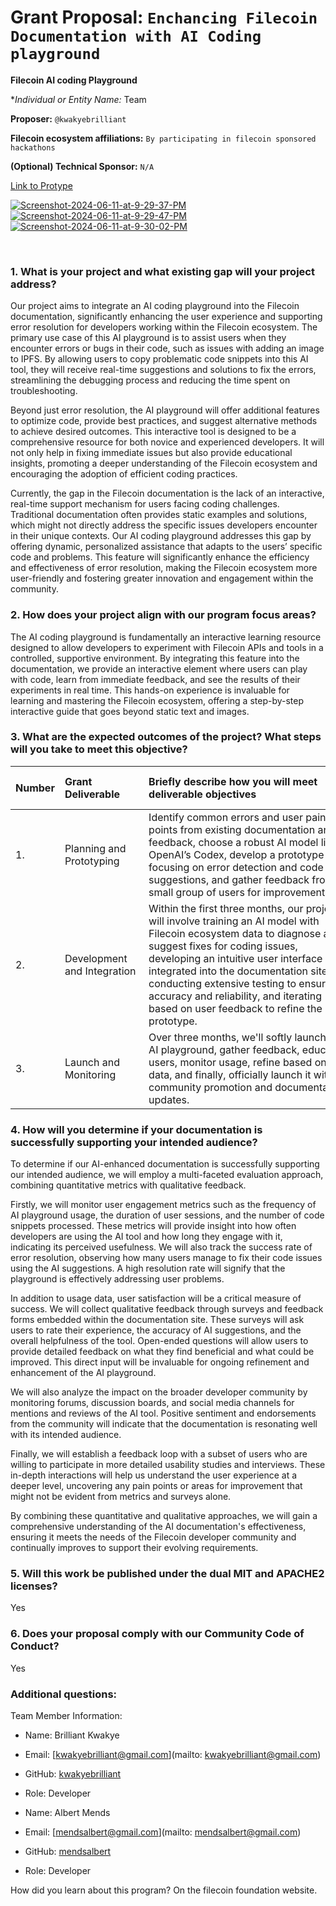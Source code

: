 # Grant Proposal: `Enchancing Filecoin Documentation with AI Coding playground`

**Filecoin AI coding Playground**

\*_Individual or Entity Name:_ Team

**Proposer:** `@kwakyebrilliant`

**Filecoin ecosystem affiliations:** `By participating in filecoin sponsored hackathons`

**(Optional) Technical Sponsor:** `N/A`
<br/>

[Link to Protype](https://filecoin-ai-code-playground-debugger.netlify.app/)
<br/>

<a href="https://ibb.co/LRbWc5C"><img src="https://i.ibb.co/tKktvXb/Screenshot-2024-06-11-at-9-29-37-PM.png" alt="Screenshot-2024-06-11-at-9-29-37-PM" border="0"></a><br /><a target='_blank' href='https://imgbb.com/'></a>
<a href="https://ibb.co/Gc0h8s5"><img src="https://i.ibb.co/MMsXt8C/Screenshot-2024-06-11-at-9-29-47-PM.png" alt="Screenshot-2024-06-11-at-9-29-47-PM" border="0"></a>
<a href="https://ibb.co/Lp8LNcK"><img src="https://i.ibb.co/MNsYBtd/Screenshot-2024-06-11-at-9-30-02-PM.png" alt="Screenshot-2024-06-11-at-9-30-02-PM" border="0"></a>

<br />

### 1. What is your project and what existing gap will your project address?

Our project aims to integrate an AI coding playground into the Filecoin documentation, significantly enhancing the user experience and supporting error resolution for developers working within the Filecoin ecosystem. The primary use case of this AI playground is to assist users when they encounter errors or bugs in their code, such as issues with adding an image to IPFS. By allowing users to copy problematic code snippets into this AI tool, they will receive real-time suggestions and solutions to fix the errors, streamlining the debugging process and reducing the time spent on troubleshooting.

Beyond just error resolution, the AI playground will offer additional features to optimize code, provide best practices, and suggest alternative methods to achieve desired outcomes. This interactive tool is designed to be a comprehensive resource for both novice and experienced developers. It will not only help in fixing immediate issues but also provide educational insights, promoting a deeper understanding of the Filecoin ecosystem and encouraging the adoption of efficient coding practices.

Currently, the gap in the Filecoin documentation is the lack of an interactive, real-time support mechanism for users facing coding challenges. Traditional documentation often provides static examples and solutions, which might not directly address the specific issues developers encounter in their unique contexts. Our AI coding playground addresses this gap by offering dynamic, personalized assistance that adapts to the users’ specific code and problems. This feature will significantly enhance the efficiency and effectiveness of error resolution, making the Filecoin ecosystem more user-friendly and fostering greater innovation and engagement within the community.

### 2. How does your project align with our program focus areas?

The AI coding playground is fundamentally an interactive learning resource designed to allow developers to experiment with Filecoin APIs and tools in a controlled, supportive environment. By integrating this feature into the documentation, we provide an interactive element where users can play with code, learn from immediate feedback, and see the results of their experiments in real time. This hands-on experience is invaluable for learning and mastering the Filecoin ecosystem, offering a step-by-step interactive guide that goes beyond static text and images.

### 3. What are the expected outcomes of the project? What steps will you take to meet this objective?

| Number   | Grant Deliverable           | Briefly describe how you will meet deliverable objectives                                                                                                                                                                                                                                                                                                                | Timeframe (within 3 months) |
| :------- | :-------------------------- | :----------------------------------------------------------------------------------------------------------------------------------------------------------------------------------------------------------------------------------------------------------------------------------------------------------------------------------------------------------------------- | :-------------------------- |
| 1.       | Planning and Prototyping    | Identify common errors and user pain points from existing documentation and feedback, choose a robust AI model like OpenAI’s Codex, develop a prototype focusing on error detection and code suggestions, and gather feedback from a small group of users for improvements.                                                                                              | 1 month                     |
| 2.       | Development and Integration | Within the first three months, our project will involve training an AI model with Filecoin ecosystem data to diagnose and suggest fixes for coding issues, developing an intuitive user interface integrated into the documentation site, conducting extensive testing to ensure accuracy and reliability, and iterating based on user feedback to refine the prototype. | 1 month                     |
| 3.       | Launch and Monitoring       | Over three months, we'll softly launch the AI playground, gather feedback, educate users, monitor usage, refine based on data, and finally, officially launch it with community promotion and documentation updates.                                                                                                                                                     | 1 month                     |

### 4. How will you determine if your documentation is successfully supporting your intended audience?

To determine if our AI-enhanced documentation is successfully supporting our intended audience, we will employ a multi-faceted evaluation approach, combining quantitative metrics with qualitative feedback.

Firstly, we will monitor user engagement metrics such as the frequency of AI playground usage, the duration of user sessions, and the number of code snippets processed. These metrics will provide insight into how often developers are using the AI tool and how long they engage with it, indicating its perceived usefulness. We will also track the success rate of error resolution, observing how many users manage to fix their code issues using the AI suggestions. A high resolution rate will signify that the playground is effectively addressing user problems.

In addition to usage data, user satisfaction will be a critical measure of success. We will collect qualitative feedback through surveys and feedback forms embedded within the documentation site. These surveys will ask users to rate their experience, the accuracy of AI suggestions, and the overall helpfulness of the tool. Open-ended questions will allow users to provide detailed feedback on what they find beneficial and what could be improved. This direct input will be invaluable for ongoing refinement and enhancement of the AI playground.

We will also analyze the impact on the broader developer community by monitoring forums, discussion boards, and social media channels for mentions and reviews of the AI tool. Positive sentiment and endorsements from the community will indicate that the documentation is resonating well with its intended audience.

Finally, we will establish a feedback loop with a subset of users who are willing to participate in more detailed usability studies and interviews. These in-depth interactions will help us understand the user experience at a deeper level, uncovering any pain points or areas for improvement that might not be evident from metrics and surveys alone.

By combining these quantitative and qualitative approaches, we will gain a comprehensive understanding of the AI documentation's effectiveness, ensuring it meets the needs of the Filecoin developer community and continually improves to support their evolving requirements.

### 5. Will this work be published under the dual MIT and APACHE2 licenses?

Yes

### 6. Does your proposal comply with our Community Code of Conduct?

Yes

### Additional questions:

Team Member Information:

- Name: Brilliant Kwakye
- Email: [kwakyebrilliant@gmail.com](mailto: kwakyebrilliant@gmail.com)
- GitHub: [kwakyebrilliant](https://www.github.com/kwakyebrilliant)
- Role: Developer

- Name: Albert Mends
- Email: [mendsalbert@gmail.com](mailto: mendsalbert@gmail.com)
- GitHub: [mendsalbert](https://www.github.com/mendsalbert)
- Role: Developer

How did you learn about this program?
On the filecoin foundation website.
